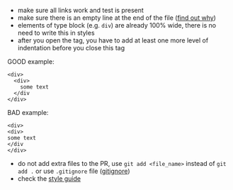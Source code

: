 - make sure all links work and test is present
- make sure there is an empty line at the end of the file ([find out why](https://evanhahn.com/newline-necessary-at-the-end-of-javascript-files/))
- elements of type block (e.g. `div`) are already 100% wide, there is no need to write this in styles
- after you open the tag, you have to add at least one more level of indentation before you close this tag

GOOD example:

```
<div>
  <div>
    some text
  </div
</div>
```

BAD example:

```
<div>
<div>
some text
</div
</div>
```

- do not add extra files to the PR, use `git add <file_name>` instead of `git add .` or use `.gitignore` file ([gitignore](https://git-scm.com/docs/gitignore))
- check the [style guide](https://mate-academy.github.io/style-guides/htmlcss.html)
